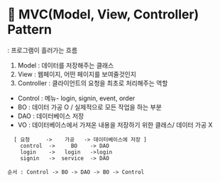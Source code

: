 # 🌈 MVC(Model, View, Controller) Pattern

: 프로그램이 흘러가는 흐름

1. Model : 데이터를 저장해주는 클래스
2. View : 웹페이지, 어떤 페이지를 보여줄것인지
3. Controller : 클라이언트의 요청을 최초로 처리해주는 역할

- Control : 메뉴- login, signin, event, order
- BO : 데이터 가공 O / 실제적으로 모든 작업을 하는 부분
- DAO : 데이터베이스 저장
- VO : 데이터베이스에서 가져온 내용을 저장하기 위한 클래스/ 데이터 가공 X

```
  [ 요청     ->    가공   -> 데이터베이스에 저장 ]
    control  ->     BO    -> DAO
    login    ->   login   ->login
    signin   ->  service  -> DAO
```

```
순서 : Control -> BO -> DAO -> BO -> Control
```
